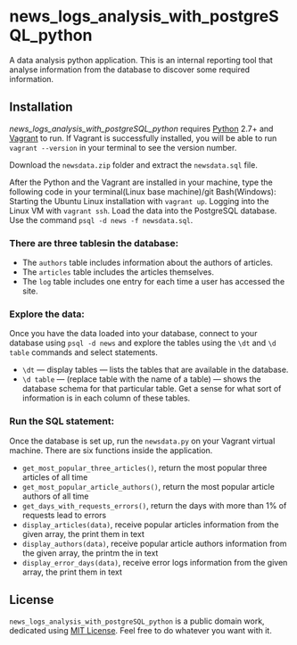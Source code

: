 # news_logs_analysis_with_postgreSQL_python
A data analysis python application. This is an internal reporting tool that analyse information from the database to discover some required information.

## Installation

*news_logs_analysis_with_postgreSQL_python* requires [Python](https://www.python.org/) 2.7+ and [Vagrant](https://www.vagrantup.com/downloads.html) to run. If Vagrant is successfully installed, you will be able to run ```vagrant --version```
in your terminal to see the version number.

Download the ```newsdata.zip``` folder and extract the ```newsdata.sql``` file.

After the Python and the Vagrant are installed in your machine, type the following code in your terminal(Linux base machine)/git Bash(Windows):
Starting the Ubuntu Linux installation with ```vagrant up```.
Logging into the Linux VM with ```vagrant ssh```.
Load the data into the PostgreSQL database. Use the command ```psql -d news -f newsdata.sql```.

### There are three tablesin the database: 
* The ```authors``` table includes information about the authors of articles.
* The ```articles``` table includes the articles themselves.
* The ```log``` table includes one entry for each time a user has accessed the site.

### Explore the data:
Once you have the data loaded into your database, connect to your database using ```psql -d news``` and explore the tables using the ```\dt``` and ```\d table``` commands and select statements.

* ```\dt``` — display tables — lists the tables that are available in the database.
* ```\d table``` — (replace table with the name of a table) — shows the database schema for that particular table.
Get a sense for what sort of information is in each column of these tables.

### Run the SQL statement:
Once the database is set up, run the ```newsdata.py``` on your Vagrant virtual machine. There are six functions inside the application.
* ```get_most_popular_three_articles()```, return the most popular three articles of all time
* ```get_most_popular_article_authors()```, return the most popular article authors of all time
* ```get_days_with_requests_errors()```, return the days with more than 1% of requests lead to errors
* ```display_articles(data)```, receive popular articles information from the given array, the print them in text
* ```display_authors(data)```, receive popular article authors information from the given array, the printm the in text
* ```display_error_days(data)```, receive error logs information from the given array, the print them in text


## License

`news_logs_analysis_with_postgreSQL_python` is a public domain work, dedicated using
[MIT License](https://opensource.org/licenses/MIT). Feel free to do
whatever you want with it.
